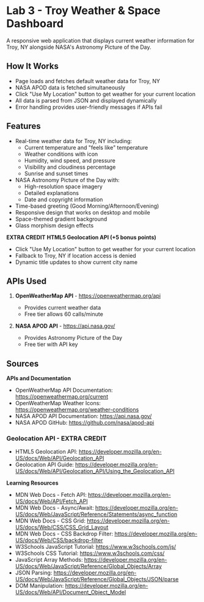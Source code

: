 # Lab 3 - Troy Weather & Space Dashboard
A responsive web application that displays current weather information for Troy, NY alongside NASA's Astronomy Picture of the Day.

## How It Works
- Page loads and fetches default weather data for Troy, NY
- NASA APOD data is fetched simultaneously
- Click "Use My Location" button to get weather for your current location
- All data is parsed from JSON and displayed dynamically
- Error handling provides user-friendly messages if APIs fail

## Features
- Real-time weather data for Troy, NY including:
  - Current temperature and "feels like" temperature
  - Weather conditions with icon
  - Humidity, wind speed, and pressure
  - Visibility and cloudiness percentage
  - Sunrise and sunset times
- NASA Astronomy Picture of the Day with:
  - High-resolution space imagery
  - Detailed explanations
  - Date and copyright information
- Time-based greeting (Good Morning/Afternoon/Evening)
- Responsive design that works on desktop and mobile
- Space-themed gradient background
- Glass morphism design effects

**EXTRA CREDIT**
**HTML5 Geolocation API (+5 bonus points)**
  - Click "Use My Location" button to get weather for your current location
  - Fallback to Troy, NY if location access is denied
  - Dynamic title updates to show current city name

## APIs Used
1. **OpenWeatherMap API** - https://openweathermap.org/api
   - Provides current weather data
   - Free tier allows 60 calls/minute
   
2. **NASA APOD API** - https://api.nasa.gov/
   - Provides Astronomy Picture of the Day
   - Free tier with API key

## Sources
**APIs and Documentation**
- OpenWeatherMap API Documentation: https://openweathermap.org/current
- OpenWeatherMap Weather Icons: https://openweathermap.org/weather-conditions
- NASA APOD API Documentation: https://api.nasa.gov/
- NASA APOD GitHub: https://github.com/nasa/apod-api
### Geolocation API - EXTRA CREDIT
- HTML5 Geolocation API: https://developer.mozilla.org/en-US/docs/Web/API/Geolocation_API
- Geolocation API Guide: https://developer.mozilla.org/en-US/docs/Web/API/Geolocation_API/Using_the_Geolocation_API

**Learning Resources**
- MDN Web Docs - Fetch API: https://developer.mozilla.org/en-US/docs/Web/API/Fetch_API
- MDN Web Docs - Async/Await: https://developer.mozilla.org/en-US/docs/Web/JavaScript/Reference/Statements/async_function
- MDN Web Docs - CSS Grid: https://developer.mozilla.org/en-US/docs/Web/CSS/CSS_Grid_Layout
- MDN Web Docs - CSS Backdrop Filter: https://developer.mozilla.org/en-US/docs/Web/CSS/backdrop-filter
- W3Schools JavaScript Tutorial: https://www.w3schools.com/js/
- W3Schools CSS Tutorial: https://www.w3schools.com/css/
- JavaScript Array Methods: https://developer.mozilla.org/en-US/docs/Web/JavaScript/Reference/Global_Objects/Array
- JSON Parsing: https://developer.mozilla.org/en-US/docs/Web/JavaScript/Reference/Global_Objects/JSON/parse
- DOM Manipulation: https://developer.mozilla.org/en-US/docs/Web/API/Document_Object_Model